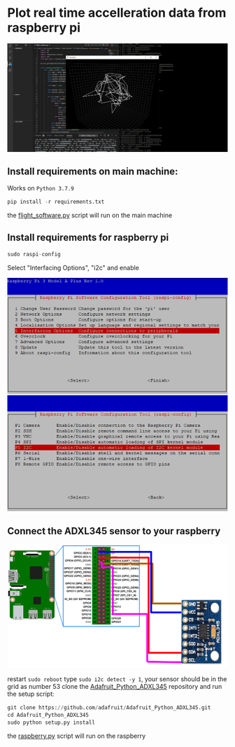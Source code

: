 # Plot real time accelleration data from raspberry pi

![](images/real_time_plot.PNG)

## Install requirements on main machine:

Works on ```Python 3.7.9```

```python
pip install -r requirements.txt
```
the [flight_software.py](https://github.com/MrSinho/SpaceProgramm/blob/master/flight_software.py) script will run on the main machine

## Install requirements for raspberry pi
```python
sudo raspi-config
```
Select "Interfacing Options", "i2c" and enable

![](images/interfacing_options.png) ![](images/i2c.png)

## Connect the ADXL345 sensor to your raspberry

![](images/adxl345_schematics.png)

restart ```sudo reboot```
type ```sudo i2c detect -y 1```, your sensor should be in the grid as number 53
clone the [Adafruit_Python_ADXL345](https://github.com/adafruit/Adafruit_Python_ADXL345) repository and run the setup script:
```python
git clone https://github.com/adafruit/Adafruit_Python_ADXL345.git
cd Adafruit_Python_ADXL345
sudo python setup.py install
```
the [raspberry.py](https://github.com/MrSinho/SpaceProgramm/blob/master/flight_software.py) script will run on the raspberry
